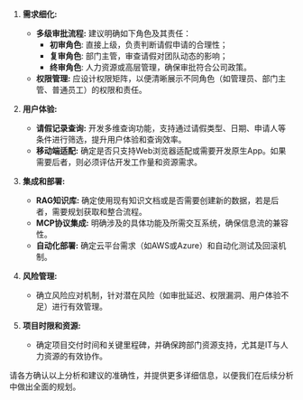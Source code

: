 1. **需求细化:**
   - **多级审批流程:** 建议明确如下角色及其责任：
     - **初审角色**: 直接上级，负责判断请假申请的合理性；
     - **复审角色**: 部门主管，审查请假对团队动态的影响；
     - **终审角色**: 人力资源或高层管理，确保审批符合公司政策。
   - **权限管理:** 应设计权限矩阵，以便清晰展示不同角色（如管理员、部门主管、普通员工）的权限和责任。

2. **用户体验:**
   - **请假记录查询:** 开发多维查询功能，支持通过请假类型、日期、申请人等条件进行筛选，提升用户体验和查询效率。
   - **移动端适配:** 确定是否只支持Web浏览器适配或需要开发原生App。如果需要后者，则必须评估开发工作量和资源需求。

3. **集成和部署:**
   - **RAG知识库:** 确定使用现有知识文档或是否需要创建新的数据，若是后者，需要规划获取和整合流程。
   - **MCP协议集成:** 明确涉及的具体功能及所需交互系统，确保信息流的兼容性。
   - **自动化部署:** 确定云平台需求（如AWS或Azure）和自动化测试及回滚机制。

4. **风险管理:**
   - 确立风险应对机制，针对潜在风险（如审批延迟、权限漏洞、用户体验不足）进行有效管理。

5. **项目时限和资源:**
   - 确定项目交付时间和关键里程碑，并确保跨部门资源支持，尤其是IT与人力资源的有效协作。

请各方确认以上分析和建议的准确性，并提供更多详细信息，以便我们在后续分析中做出全面的规划。
